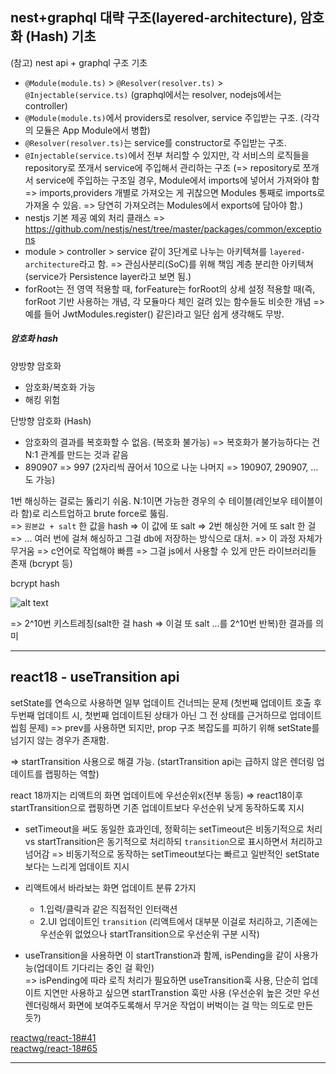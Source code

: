 ## nest+graphql 대략 구조(layered-architecture), 암호화 (Hash) 기초

(참고) nest api + graphql 구조 기초

- `@Module(module.ts)` > `@Resolver(resolver.ts)` > `@Injectable(service.ts)` (graphql에서는 resolver, nodejs에서는 controller)
- `@Module(module.ts)`에서 providers로 resolver, service 주입받는 구조. (각각의 모듈은 App Module에서 병합)
- `@Resolver(resolver.ts)`는 service를 constructor로 주입받는 구조.
- `@Injectable(service.ts)`에서 전부 처리할 수 있지만, 각 서비스의 로직들을 repository로 쪼개서 service에 주입해서 관리하는 구조 (=> repository로 쪼개서 service에 주입하는 구조일 경우, Module에서 imports에 넣어서 가져와야 함 => imports,providers 개별로 가져오는 게 귀찮으면 Modules 통째로 imports로 가져올 수 있음. => 당연히 가져오려는 Modules에서 exports에 담아야 함.)
- nestjs 기본 제공 예외 처리 클래스 => https://github.com/nestjs/nest/tree/master/packages/common/exceptions
- module > controller > service 같이 3단계로 나누는 아키텍쳐를 `layered-architecture`라고 함. => 관심사분리(SoC)를 위해 책임 계층 분리한 아키텍쳐 (service가 Persistence layer라고 보면 됨.)
- forRoot는 전 영역 적용할 때, forFeature는 forRoot의 상세 설정 적용할 때(즉, forRoot 기반 사용하는 개념, 각 모듈마다 체인 걸려 있는 함수들도 비슷한 개념 => 예를 들어 JwtModules.register() 같은)라고 일단 쉽게 생각해도 무방.

##### 암호화 hash

양방향 암호화

- 암호화/복호화 가능
- 해킹 위험

단방향 암호화 (Hash)

- 암호화의 결과를 복호화할 수 없음. (복호화 불가능) => 복호화가 불가능하다는 건 N:1 관계를 만드는 것과 같음
- 890907 => 997 (2자리씩 끊어서 10으로 나눈 나머지 => 190907, 290907, ...도 가능)

1번 해싱하는 걸로는 뚫리기 쉬움. N:1이면 가능한 경우의 수 테이블(레인보우 테이블이라 함)로 리스트업하고 brute force로 뚫림.<br>
=> `원본값 + salt` 한 값을 hash => 이 값에 또 salt => 2번 해싱한 거에 또 salt 한 걸 => ... 여러 번에 걸쳐 해싱하고 그걸 db에 저장하는 방식으로 대처. => 이 과정 자체가 무거움 => c언어로 작업해야 빠름 => 그걸 js에서 사용할 수 있게 만든 라이브러리들 존재 (bcrypt 등)

bcrypt hash

![alt text](/images/image.png)

=> 2^10번 키스트레칭(salt한 걸 hash => 이걸 또 salt ...를 2^10번 반복)한 결과를 의미

---

## react18 - useTransition api

setState를 연속으로 사용하면 일부 업데이트 건너띄는 문제 (첫번째 업데이트 호출 후 두번째 업데이트 시, 첫번째 업데이트된 상태가 아닌 그 전 상태를 근거하므로 업데이트 씹힘 문제) => prev를 사용하면 되지만, prop 구조 복잡도를 피하기 위해 setState를 넘기지 않는 경우가 존재함.

=> startTransition 사용으로 해결 가능. (startTransition api는 급하지 않은 렌더링 업데이트를 랩핑하는 역할)

react 18까지는 리액트의 화면 업데이트에 우선순위x(전부 동등) => react18이후 startTransition으로 랩핑하면 기존 업데이트보다 우선순위 낮게 동작하도록 지시

- setTimeout을 써도 동일한 효과인데, 정확히는 setTimeout은 비동기적으로 처리 vs startTransition은 동기적으로 처리하되 `transition`으로 표시하면서 처리하고 넘어감 => 비동기적으로 동작하는 setTimeout보다는 빠르고 일반적인 setState보다는 느리게 업데이트 지시

- 리액트에서 바라보는 화면 업데이트 분류 2가지

  - 1.입력/클릭과 같은 직접적인 인터랙션
  - 2.UI 업데이트인 `transition` (리액트에서 대부분 이걸로 처리하고, 기존에는 우선순위 없었으나 startTransition으로 우선순위 구분 시작)

- useTransition을 사용하면 이 startTranstion과 함께, isPending을 같이 사용가능(업데이트 기다리는 중인 걸 확인)  
   => isPending에 따라 로직 처리가 필요하면 useTransition훅 사용, 단순히 업데이트 지연만 사용하고 싶으면 startTranstion 훅만 사용 (우선순위 높은 것만 우선 렌더링해서 화면에 보여주도록해서 무거운 작업이 버벅이는 걸 막는 의도로 만든 듯?)

[reactwg/react-18#41](https://github.com/reactwg/react-18/discussions/41)  
[reactwg/react-18#65](https://github.com/reactwg/react-18/discussions/65)

---
